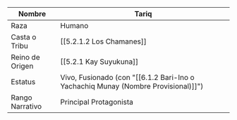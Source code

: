 
| Nombre          | Tariq                                                           |
| --------------- | --------------------------------------------------------------- |
| Raza            | Humano                                                          |
| Casta o Tribu   | [[5.2.1.2 Los Chamanes]]                                        |
| Reino de Origen | [[5.2.1 Kay Suyukuna]]                                          |
| Estatus         | Vivo, Fusionado (con "[[6.1.2 Bari-Ino o Yachachiq Munay (Nombre Provisional)]]") |
| Rango Narrativo | Principal Protagonista                                          |

